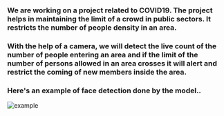 ###  We are working on a project related to COVID19. The project helps in maintaining the limit of a crowd in public sectors. It restricts the number of people density in an area. 

### With the help of a camera, we will detect the live count of the number of people entering an area and if the limit of the number of persons allowed in an area crosses it will alert and restrict the coming of new members inside the area.  

### Here's an example of face detection done by the model.. 

![example](assect/example.jpg)
